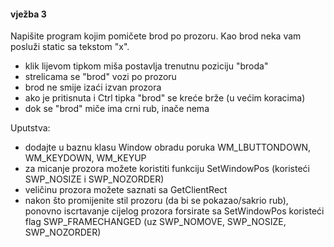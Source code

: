#### vježba 3

Napišite program kojim pomičete brod po prozoru. Kao brod neka vam posluži static sa tekstom "x". 
* klik lijevom tipkom miša postavlja trenutnu poziciju "broda"
* strelicama se "brod" vozi po prozoru
* brod ne smije izaći izvan prozora
* ako je pritisnuta i Ctrl tipka "brod" se kreće brže (u većim koracima)
* dok se "brod" miče ima crni rub, inače nema

Uputstva:
* dodajte u baznu klasu Window obradu poruka WM_LBUTTONDOWN, WM_KEYDOWN, WM_KEYUP
* za micanje prozora možete koristiti funkciju SetWindowPos (koristeći SWP_NOSIZE i SWP_NOZORDER) 
* veličinu prozora možete saznati sa GetClientRect
* nakon što promijenite stil prozoru (da bi se pokazao/sakrio rub), ponovno iscrtavanje cijelog prozora forsirate sa SetWindowPos koristeći flag SWP_FRAMECHANGED (uz SWP_NOMOVE, SWP_NOSIZE, SWP_NOZORDER)

